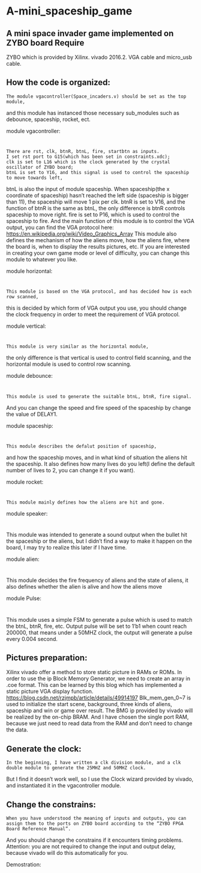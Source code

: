# A-mini_spaceship_game
A mini space invader game implemented on ZYBO board
Require
-------
ZYBO which is provided by Xilinx. 
vivado 2016.2.
VGA cable and micro_usb cable.

How the code is organized:
--------
	The module vgacontroller(Space_incaders.v) should be set as the top module, 
  and this module has instanced those necessary sub_modules such as debounce, 
  spaceship, rocket, ect.
  
module vgacontroller:
#
	There are rst, clk, btnR, btnL, fire, startbtn as inputs. 
	I set rst port to G15(which has been set in constraints.xdc);
	clk is set to L16 which is the clock generated by the crystal oscillator of ZYBO board;
	btnL is set to Y16, and this signal is used to control the spaceship to move towards left, 
  btnL is also the input of module spaceship. When spaceship(the x coordinate of spaceship) hasn’t reached the left side
  (spaceship is bigger than 11), the spaceship will move 1 pix per clk.
	btnR is set to V16, and the function of btnR is the same as btnL, the only difference is btnR controls spaceship to move right.
	fire is set to P16, which is used to control the spaceship to fire.
	And the main function of this module is to control the VGA output, you can find the VGA protocol here:
https://en.wikipedia.org/wiki/Video_Graphics_Array
	This module also defines the mechanism of how the aliens move, how the aliens fire,
  where the board is, when to display the results pictures, etc. 
  If you are interested in creating your own game mode or level of difficulty, you can change this module to whatever you like.

module horizontal:
#
	This module is based on the VGA protocol, and has decided how is each row scanned, 
  this is decided by which form of VGA output you use, 
  you should change the clock frequency in order to meet the requirement of VGA protocol.

module vertical:
#
	This module is very similar as the horizontal module, 
  the only difference is that vertical is used to control field scanning, 
  and the horizontal module is used to control row scanning.

module debounce:
#
	This module is used to generate the suitable btnL, btnR, fire signal. 
  And you can change the speed and fire speed of the spaceship by change the value of DELAY1.

module spaceship:
#
	This module describes the defalut position of spaceship, 
  and how the spaceship moves, and in what kind of situation the aliens hit the spaceship. 
  It also defines how many lives do you left(I define the default number of lives to 2, you can change it if you want).

module rocket:
#
	This module mainly defines how the aliens are hit and gone.

module speaker:
#
This module was intended to generate a sound output when the bullet hit the spaceship or the aliens, 
but I didn’t find a way to make it happen on the board, I may try to realize this later if I have time.

module alien:
#
This module decides the fire frequency of aliens and the state of aliens, 
it also defines whether the alien is alive and how the aliens move

module Pulse:
#
This module uses a simple FSM to generate a pulse which is used to match the btnL, btnR, fire, etc. 
Output pulse will be set to 1’b1 when count reach 200000, that means under a 50MHZ clock, 
the output will generate a pulse every 0.004 second.

Pictures preparation:
----------------
Xilinx vivado offer a method to store static picture in RAMs or ROMs. 
In order to use the ip Block Memory Generator, we need to create an array in .coe format. 
This can be learned by this blog which has implemented a static picture VGA display function.
https://blog.csdn.net/rzjmpb/article/details/49914197
	Blk_mem_gen_0~7 is used to initialize the start scene, background, three kinds of aliens, spaceship and win or game over result. 
  The BMG ip provided by vivado will be realized by the on-chip BRAM. 
  And I have chosen the single port RAM, because we just need to read data from the RAM and don’t need to change the data. 

Generate the clock:
-----------------
	In the beginning, I have written a clk division module, and a clk double module to generate the 25MHZ and 50MHZ clock. 
  But I find it doesn’t work well, so I use the Clock wizard provided by vivado, and instantiated it in the vgacontroller module.

Change the constrains:
-----------
	When you have understood the meaning of inputs and outputs, you can assign them to the ports on ZYBO board according to the “ZYBO FPGA Board Reference Manual”. 
  And you should change the constrains if it encounters timing problems. 
	Attention: you are not required to change the input and output delay, because vivado will do this automatically for you.

Demostration:
 

